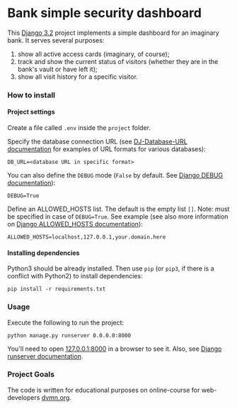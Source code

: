 # Bank simple security dashboard

This [Django 3.2](https://docs.djangoproject.com/en/3.2/) project implements a simple dashboard for an imaginary bank. It serves several purposes:
1. show all active access cards (imaginary, of course);
2. track and show the current status of visitors (whether they are in the bank's vault or have left it);
3. show all visit history for a specific visitor.

### How to install

#### Project settings

Create a file called `.env` inside the `project` folder.

Specify the database connection URL (see [DJ-Database-URL documentation](https://github.com/jacobian/dj-database-url#url-schema) for examples of URL formats for various databases):
```commandline
DB_URL=<database URL in specific format>
```

You can also define the `DEBUG` mode (`False` by default. See [Django DEBUG documentation](https://docs.djangoproject.com/en/3.1/ref/settings/#debug)):
```commandline
DEBUG=True
```

Define an ALLOWED_HOSTS list. The default is the empty list `[]`. Note: must be specified in case of `DEBUG=True`. See example (see also more information on [Django ALLOWED_HOSTS documentation](https://docs.djangoproject.com/en/3.1/ref/settings/#allowed-hosts)):
```commandline
ALLOWED_HOSTS=localhost,127.0.0.1,your.domain.here
```

#### Installing dependencies
Python3 should be already installed. 
Then use `pip` (or `pip3`, if there is a conflict with Python2) to install dependencies:
```commandline
pip install -r requirements.txt
```

### Usage

Execute the following to run the project:

```commandline
python manage.py runserver 0.0.0.0:8000
```

You'll need to open [127.0.0.1:8000](http://127.0.0.1:8000) in a browser to see it. Also, see [Django runserver documentation](https://docs.djangoproject.com/en/3.2/ref/django-admin/#runserver).

### Project Goals

The code is written for educational purposes on online-course for web-developers [dvmn.org](https://dvmn.org/).
